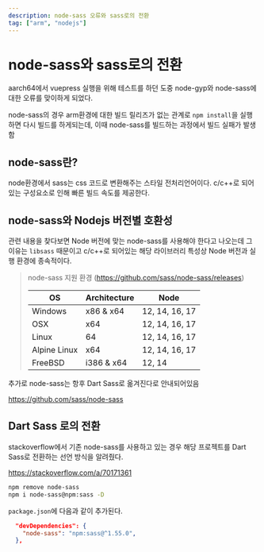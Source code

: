 ```yaml
---
description: node-sass 오류와 sass로의 전환
tag: ["arm", "nodejs"]
---
```


# node-sass와 sass로의 전환

aarch64에서 vuepress 실행을 위해 테스트를 하던 도중 node-gyp와 node-sass에 대한 오류를 맞이하게 되었다.

node-sass의 경우 arm환경에 대한 빌드 릴리즈가 없는 관계로 `npm install`을 실행하면 다시 빌드를 하게되는데, 이때 node-sass를 빌드하는 과정에서 빌드 실패가 발생함

## node-sass란?

node환경에서 sass는 css 코드로 변환해주는 스타일 전처리언어이다. c/c++로 되어있는 구성요소로 인해 빠른 빌드 속도를 제공한다.

## node-sass와 Nodejs 버전별 호환성

관련 내용을 찾다보면 Node 버전에 맞는 node-sass를 사용해야 한다고 나오는데 그 이유는 `libsass` 때문이고 c/c++로 되어있는 해당 라이브러리 특성상 Node 버전과 실행 환경에 종속적이다.

> node-sass 지원 환경 (<https://github.com/sass/node-sass/releases>)
>
> | OS | Architecture | Node |
> | - | - | - |
> | Windows | x86 & x64 | 12, 14, 16, 17 |
> | OSX | x64 | 12, 14, 16, 17 |
> | Linux | 64 | 12, 14, 16, 17 |
> | Alpine Linux | x64 | 12, 14, 16, 17 |
> | FreeBSD | i386 & x64 | 12, 14 |

추가로 node-sass는 항후 Dart Sass로 옮겨진다로 안내되어있음

<https://github.com/sass/node-sass>

## Dart Sass 로의 전환

stackoverflow에서 기존 node-sass를 사용하고 있는 경우 해당 프로젝트를 Dart Sass로 전환하는 선언 방식을 알려줬다.

<https://stackoverflow.com/a/70171361>

```bash
npm remove node-sass
npm i node-sass@npm:sass -D
```

`package.json`에 다음과 같이 추가된다.

```json
  "devDependencies": {
    "node-sass": "npm:sass@^1.55.0",
  },
```